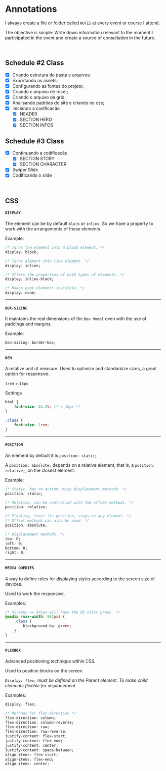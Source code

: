 # Annotations

I always create a file or folder called `NOTES` at every event or course I attend.

The objective is simple: Write down information relevant to the moment I participated in the event and create a source of consultation in the future.

&#xa0;

## Schedule #2 Class

- [x] Criando estrutura de pasta e arquivos;
- [x] Exportando os assets;
- [x] Configurando as fontes do projeto;
- [x] Criando o arquivo de reset;
- [x] Criando o arquivo de grid;
- [x] Analisando padrões do site e criando no css;
- [x] Iniciando a codificacão
  - [x] HEADER
  - [x] SECTION HERO
  - [x] SECTION INFOS

## Schedule #3 Class

- [x] Continuando a codificacão
  - [x] SECTION STORY
  - [x] SECTION CHARACTER
- [x] Swiper Slide
- [x] Codificando o slide 

&#xa0;

## CSS

#### `DISPLAY`
The element can be by default `block` or `inline`. So we have a property to work with the arrangements of these elements.

Example:
```css
/* Turns the element into a block element. */
display: block;

/* Turns element into line element. */
display: inline;

/* Offers the properties of both types of elements. */
display: inline-block;

/* Makes page elements invisible. */
display: none;
```

---

#### `BOX-SIZING`
It maintains the real dimensions of the `Box Model` even with the use of paddings and margins.

Example:
```css
box-sizing: border-box;
```

---

#### `REM`
A relative unit of measure. Used to optimize and standardize sizes, a great option for responsive.

`1rem` = `16px`

Settings
```css
html {
    font-size: 62.5%; /* = 10px */
}

.class {
    font-size: 1rem;
}
```

---

#### `POSITION`
An element by default it is `position: static;`

A `position: absolute;` depends on a relative element, that is, a `position: relative;`, on the closest element.

Example:
```css
/* Static, has no action using displacement methods. */
position: static;

/* Relative, can be controlled with the offset methods. */
position: relative;

/* Floating, loses its position, stays on any element. */
/* Offset methods can also be used. */
position: absolute;

/* Displacement methods. */
top: 0;
left: 0;
bottom: 0;
right: 0;
```

---

#### `MEDIA QUERIES`

A way to define rules for displaying styles according to the screen size of devices.

Used to work the responsive.

Examples:
```css
/* Screens =< 991px will have the BG color green. */
@media (max-width: 991px) {
    .class {
        blackground-bg: green;
    }
}
```

---

#### `FLEXBOX`

Advanced positioning technique within CSS.

Used to position blocks on the screen.

*`Display: flex;` must be defined on the Parent element. To make child elements flexible for displacement.*

Examples:
```css
display: flex;

/* Methods for flex-direction */
flex-direction: column;
flex-direction: column-reverse;
flex-direction: row;
flex-direction: row-reverse;
justify-content: flex-start;
justify-content: flex-end;
justify-content: center;
justify-content: space-between;
align-items: flex-start;
align-items: flex-end;
align-items: center;


```